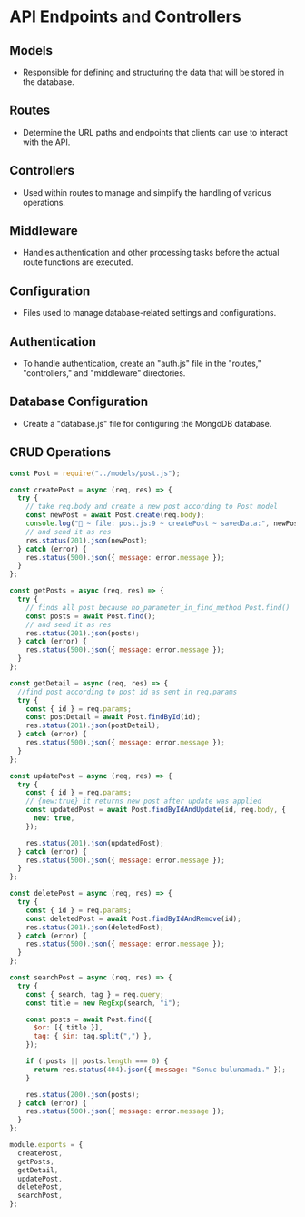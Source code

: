 # API Endpoints and Controllers

## Models
- Responsible for defining and structuring the data that will be stored in the database.

## Routes
- Determine the URL paths and endpoints that clients can use to interact with the API.

## Controllers
- Used within routes to manage and simplify the handling of various operations.

## Middleware
- Handles authentication and other processing tasks before the actual route functions are executed.

## Configuration
- Files used to manage database-related settings and configurations.

## Authentication
- To handle authentication, create an "auth.js" file in the "routes," "controllers," and "middleware" directories.

## Database Configuration
- Create a "database.js" file for configuring the MongoDB database.

## CRUD Operations
```javascript
const Post = require("../models/post.js");

const createPost = async (req, res) => {
  try {
    // take req.body and create a new post according to Post model
    const newPost = await Post.create(req.body);
    console.log("🚀 ~ file: post.js:9 ~ createPost ~ savedData:", newPost);
    // and send it as res
    res.status(201).json(newPost);
  } catch (error) {
    res.status(500).json({ message: error.message });
  }
};

const getPosts = async (req, res) => {
  try {
    // finds all post because no_parameter_in_find_method Post.find()
    const posts = await Post.find();
    // and send it as res
    res.status(201).json(posts);
  } catch (error) {
    res.status(500).json({ message: error.message });
  }
};

const getDetail = async (req, res) => {
  //find post according to post id as sent in req.params
  try {
    const { id } = req.params;
    const postDetail = await Post.findById(id);
    res.status(201).json(postDetail);
  } catch (error) {
    res.status(500).json({ message: error.message });
  }
};

const updatePost = async (req, res) => {
  try {
    const { id } = req.params;
    // {new:true} it returns new post after update was applied
    const updatedPost = await Post.findByIdAndUpdate(id, req.body, {
      new: true,
    });

    res.status(201).json(updatedPost);
  } catch (error) {
    res.status(500).json({ message: error.message });
  }
};

const deletePost = async (req, res) => {
  try {
    const { id } = req.params;
    const deletedPost = await Post.findByIdAndRemove(id);
    res.status(201).json(deletedPost);
  } catch (error) {
    res.status(500).json({ message: error.message });
  }
};

const searchPost = async (req, res) => {
  try {
    const { search, tag } = req.query;
    const title = new RegExp(search, "i");

    const posts = await Post.find({
      $or: [{ title }],
      tag: { $in: tag.split(",") },
    });

    if (!posts || posts.length === 0) {
      return res.status(404).json({ message: "Sonuc bulunamadı." });
    }

    res.status(200).json(posts);
  } catch (error) {
    res.status(500).json({ message: error.message });
  }
};

module.exports = {
  createPost,
  getPosts,
  getDetail,
  updatePost,
  deletePost,
  searchPost,
};
```
